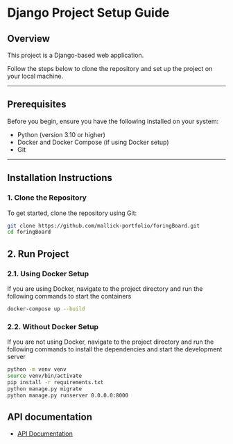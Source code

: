 # Django Project Setup Guide

## Overview

This project is a Django-based web application.

Follow the steps below to clone the repository and set up the project on your local machine.

---

## Prerequisites

Before you begin, ensure you have the following installed on your system:

- Python (version 3.10 or higher)
- Docker and Docker Compose (if using Docker setup)
- Git

---

## Installation Instructions

### 1. Clone the Repository

To get started, clone the repository using Git:

```bash
git clone https://github.com/mallick-portfolio/foringBoard.git
cd foringBoard
```

## 2. Run Project

### 2.1. Using Docker Setup

If you are using Docker, navigate to the project directory and run the following commands to start the containers

```bash
docker-compose up --build
```

### 2.2. Without Docker Setup

If you are not using Docker, navigate to the project directory and run the following commands to install the dependencies and start the development server

```bash
python -m venv venv
source venv/bin/activate
pip install -r requirements.txt
python manage.py migrate
python manage.py runserver 0.0.0.0:8000
```

## API documentation

- [API Documentation](https://documenter.getpostman.com/view/20671684/2sAYXEDHwB)
